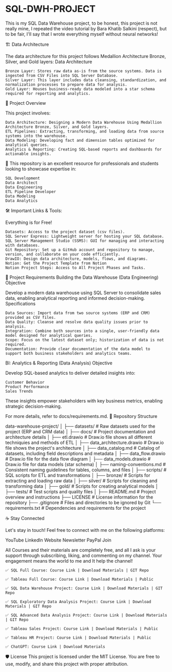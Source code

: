 # SQL-DWH-PROJECT
This is my SQL Data Warehouse project, to be honest, this project is not really mine, I repeated the video tutorial by Bara Khatib Salkini (respect), but to be fair, I'll say that I wrote everything myself without neural networks!

🏗️ Data Architecture

The data architecture for this project follows Medallion Architecture Bronze, Silver, and Gold layers: Data Architecture

    Bronze Layer: Stores raw data as-is from the source systems. Data is ingested from CSV Files into SQL Server Database.
    Silver Layer: This layer includes data cleansing, standardization, and normalization processes to prepare data for analysis.
    Gold Layer: Houses business-ready data modeled into a star schema required for reporting and analytics.

📖 Project Overview

This project involves:

    Data Architecture: Designing a Modern Data Warehouse Using Medallion Architecture Bronze, Silver, and Gold layers.
    ETL Pipelines: Extracting, transforming, and loading data from source systems into the warehouse.
    Data Modeling: Developing fact and dimension tables optimized for analytical queries.
    Analytics & Reporting: Creating SQL-based reports and dashboards for actionable insights.

🎯 This repository is an excellent resource for professionals and students looking to showcase expertise in:

    SQL Development
    Data Architect
    Data Engineering
    ETL Pipeline Developer
    Data Modeling
    Data Analytics

🛠️ Important Links & Tools:

Everything is for Free!

    Datasets: Access to the project dataset (csv files).
    SQL Server Express: Lightweight server for hosting your SQL database.
    SQL Server Management Studio (SSMS): GUI for managing and interacting with databases.
    Git Repository: Set up a GitHub account and repository to manage, version, and collaborate on your code efficiently.
    DrawIO: Design data architecture, models, flows, and diagrams.
    Notion: Get the Project Template from Notion
    Notion Project Steps: Access to All Project Phases and Tasks.

🚀 Project Requirements
Building the Data Warehouse (Data Engineering)
Objective

Develop a modern data warehouse using SQL Server to consolidate sales data, enabling analytical reporting and informed decision-making.
Specifications

    Data Sources: Import data from two source systems (ERP and CRM) provided as CSV files.
    Data Quality: Cleanse and resolve data quality issues prior to analysis.
    Integration: Combine both sources into a single, user-friendly data model designed for analytical queries.
    Scope: Focus on the latest dataset only; historization of data is not required.
    Documentation: Provide clear documentation of the data model to support both business stakeholders and analytics teams.

BI: Analytics & Reporting (Data Analysis)
Objective

Develop SQL-based analytics to deliver detailed insights into:

    Customer Behavior
    Product Performance
    Sales Trends

These insights empower stakeholders with key business metrics, enabling strategic decision-making.

For more details, refer to docs/requirements.md.
📂 Repository Structure

data-warehouse-project/
│
├── datasets/                           # Raw datasets used for the project (ERP and CRM data)
│
├── docs/                               # Project documentation and architecture details
│   ├── etl.drawio                      # Draw.io file shows all different techniquies and methods of ETL
│   ├── data_architecture.drawio        # Draw.io file shows the project's architecture
│   ├── data_catalog.md                 # Catalog of datasets, including field descriptions and metadata
│   ├── data_flow.drawio                # Draw.io file for the data flow diagram
│   ├── data_models.drawio              # Draw.io file for data models (star schema)
│   ├── naming-conventions.md           # Consistent naming guidelines for tables, columns, and files
│
├── scripts/                            # SQL scripts for ETL and transformations
│   ├── bronze/                         # Scripts for extracting and loading raw data
│   ├── silver/                         # Scripts for cleaning and transforming data
│   ├── gold/                           # Scripts for creating analytical models
│
├── tests/                              # Test scripts and quality files
│
├── README.md                           # Project overview and instructions
├── LICENSE                             # License information for the repository
├── .gitignore                          # Files and directories to be ignored by Git
└── requirements.txt                    # Dependencies and requirements for the project

☕ Stay Connected

Let's stay in touch! Feel free to connect with me on the following platforms:

YouTube LinkedIn Website Newsletter PayPal Join

All Courses and their materials are completely free, and all I ask is your support through subscribing, liking, and commenting on my channel. Your engagement means the world to me and It help the channel!

    ✅ SQL Full Course: Course Link | Download Materials | GIT Repo

    ✅ Tableau Full Course: Course Link | Download Materials | Public

    ✅ SQL Data Warehouse Project: Course Link | Download Materials | GIT Repo

    ✅ SQL Exploratory Data Analysis Project: Course Link | Download Materials | GIT Repo

    ✅ SQL Advanced Data Analysis Project: Course Link | Download Materials | GIT Repo

    ✅ Tableau Sales Project: Course Link | Download Materials | Public

    ✅ Tableau HR Project: Course Link | Download Materials | Public

    ✅ ChatGPT: Course Link | Download Materials

🛡️ License
This project is licensed under the MIT License. You are free to use, modify, and share this project with proper attribution.
